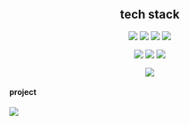 

<h2 align="center">tech stack</h2> 

<div align="center">
  <a href="https://github.com/ghkd7214/PYTHON/tree/master/study"><img src="https://img.shields.io/badge/Python-3766AB?style=flat-square&logo=Python&logoColor=white&link=https://github.com/ghkd7214/PYTHON/tree/master/study"/></a>
  <a href="https://github.com/ghkd7214/JAVA-1"><img src="https://img.shields.io/badge/Java-007396?style=flat-square&logo=Java&logoColor=white&link=https://github.com/ghkd7214/JAVA-1"/></a>
  <a href="https://github.com/ghkd7214/SPRING"><img src="https://img.shields.io/badge/Spring-6DB33F?style=flat-square&logo=Spring&logoColor=white&link=https://github.com/ghkd7214/SPRING"></a>
  <a href="https://github.com/ghkd7214/SQL"><img src="https://img.shields.io/badge/MySQL-4479A1?style=flat-square&logo=MySQL&logoColor=white&link=https://github.com/ghkd7214/SQL"></a>

  
  <a herf=""><img src="https://img.shields.io/badge/JavaScript-F7DF1E?style=flat-square&logo=JavaScript&logoColor=white"></a>
  <a herf=""><img src="https://img.shields.io/badge/CSS-1572B6?style=flat-square&logo=CSS3&logoColor=white"/></a>
  <a herf=""><img src="https://img.shields.io/badge/HTML-E34F26?style=flat-square&logo=HTML5&logoColor=white"/></a>
 
  <a herf=""><img src="https://img.shields.io/badge/AWS-232F3E?style=flat-square&logo=Amazon-AWS&logoColor=white"/></a>
</div>

#### project   


<a href="https://github.com/ghkd7214/PYTHON/tree/master/study"><img src="https://img.shields.io/badge/Python-3766AB?style=flat-square&logo=Python&logoColor=white&link=https://github.com/ghkd7214/PYTHON/tree/master/study"/></a>

